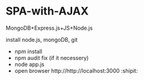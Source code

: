 # SPA-with-AJAX


MongoDB+Express.js+JS+Node.js


install node.js, mongoDB, git


- npm install
- npm audit fix (if it necessery)
- node app.js
- open browser http://http://localhost:3000 :shipit:

